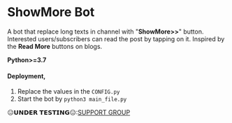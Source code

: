 # ShowMore Bot

A bot that replace long texts in channel with "**ShowMore>>**" button. Interested users/subscribers can read the post by tapping on it. Inspired by the **Read More** buttons on blogs.

**Python>=3.7**
#### Deployment,
1. Replace the values in the `CONFIG.py`
2. Start the bot by `python3 main_file.py`

😑𝗨𝗡𝗗𝗘𝗥 𝗧𝗘𝗦𝗧𝗜𝗡𝗚😑:[SUPPORT GROUP](https://t.me/MaxxBotChat)
